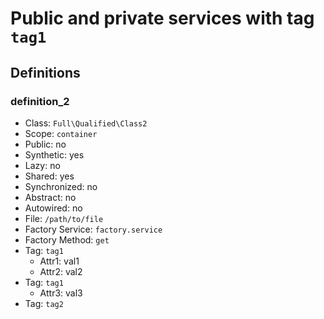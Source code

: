 Public and private services with tag `tag1`
===========================================

Definitions
-----------

### definition_2

- Class: `Full\Qualified\Class2`
- Scope: `container`
- Public: no
- Synthetic: yes
- Lazy: no
- Shared: yes
- Synchronized: no
- Abstract: no
- Autowired: no
- File: `/path/to/file`
- Factory Service: `factory.service`
- Factory Method: `get`
- Tag: `tag1`
    - Attr1: val1
    - Attr2: val2
- Tag: `tag1`
    - Attr3: val3
- Tag: `tag2`
